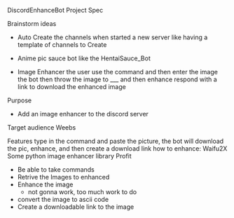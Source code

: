 DiscordEnhanceBot Project Spec

Brainstorm ideas
- Auto Create the channels when started a new server
    like having a template of channels to Create

- Anime pic sauce bot
    like the HentaiSauce_Bot

- Image Enhancer
    the user use the command and then enter the image
    the bot then throw the image to ___ and then enhance
    respond with a link to download the enhanced image


Purpose
  - Add an image enhancer to the discord server

Target audience
  Weebs

Features
  type in the command and paste the picture,
  the bot will download the pic, enhance, and then create a download link
    how to enhance:
      Waifu2X
      Some python image enhancer library
  Profit

- Be able to take commands
- Retrive the Images to enhanced
- Enhance the image
  - not gonna work, too much work to do
- convert the image to ascii code
- Create a downloadable link to the image
